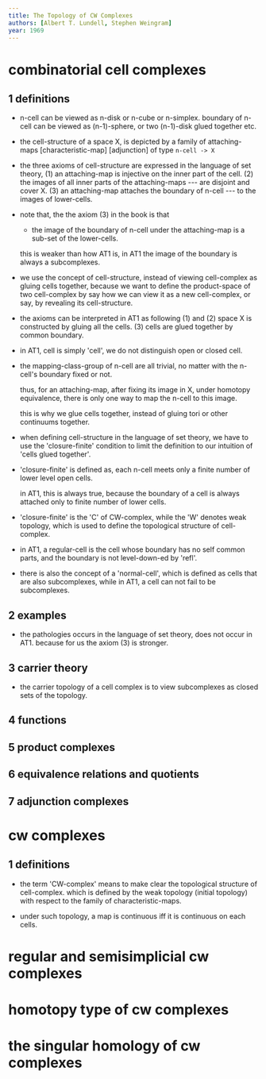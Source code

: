 ```yaml
---
title: The Topology of CW Complexes
authors: [Albert T. Lundell, Stephen Weingram]
year: 1969
---
```


# combinatorial cell complexes

## 1 definitions

- n-cell can be viewed as n-disk or n-cube or n-simplex.
  boundary of n-cell can be viewed as (n-1)-sphere,
  or two (n-1)-disk glued together etc.

- the cell-structure of a space X,
  is depicted by a family of attaching-maps
  [characteristic-map] [adjunction]
  of type `n-cell -> X`

- the three axioms of cell-structure
  are expressed in the language of set theory,
  (1) an attaching-map is injective on the inner part of the cell.
  (2) the images of all inner parts of the attaching-maps
  --- are disjoint and cover X.
  (3) an attaching-map attaches the boundary of n-cell
  --- to the images of lower-cells.

- note that,
  the the axiom (3) in the book is that

  - the image of the boundary of n-cell under the attaching-map
    is a sub-set of the lower-cells.

  this is weaker than how AT1 is,
  in AT1 the image of the boundary is always a subcomplexes.

- we use the concept of cell-structure,
  instead of viewing cell-complex as gluing cells together,
  because we want to define the product-space of two cell-complex
  by say how we can view it as a new cell-complex,
  or say, by revealing its cell-structure.

- the axioms can be interpreted in AT1 as following
  (1) and (2) space X is constructed by gluing all the cells.
  (3) cells are glued together by common boundary.

- in AT1, cell is simply 'cell',
  we do not distinguish open or closed cell.

- the mapping-class-group of n-cell are all trivial,
  no matter with the n-cell's boundary fixed or not.

  thus, for an attaching-map, after fixing its image in X,
  under homotopy equivalence, there is only one way
  to map the n-cell to this image.

  this is why we glue cells together,
  instead of gluing tori or other continuums together.

- when defining cell-structure in the language of set theory,
  we have to use the 'closure-finite' condition to limit the definition
  to our intuition of 'cells glued together'.

- 'closure-finite' is defined as,
  each n-cell meets only a finite number of lower level open cells.

  in AT1, this is always true,
  because the boundary of a cell
  is always attached only to finite number of lower cells.

- 'closure-finite' is the 'C' of CW-complex,
  while the 'W' denotes weak topology,
  which is used to define the topological structure of cell-complex.

- in AT1,
  a regular-cell is the cell whose boundary has no self common parts,
  and the boundary is not level-down-ed by 'refl'.

- there is also the concept of a 'normal-cell',
  which is defined as cells that are also subcomplexes,
  while in AT1, a cell can not fail to be subcomplexes.

## 2 examples

- the pathologies occurs in the language of set theory,
  does not occur in AT1.
  because for us the axiom (3) is stronger.

## 3 carrier theory

- the carrier topology of a cell complex
  is to view subcomplexes as closed sets of the topology.

## 4 functions

## 5 product complexes

## 6 equivalence relations and quotients

## 7 adjunction complexes

# cw complexes

## 1 definitions

- the term 'CW-complex' means to make clear
  the topological structure of cell-complex.
  which is defined by the weak topology (initial topology)
  with respect to the family of characteristic-maps.

- under such topology, a map is continuous iff
  it is continuous on each cells.

# regular and semisimplicial cw complexes

# homotopy type of cw complexes

# the singular homology of cw complexes
